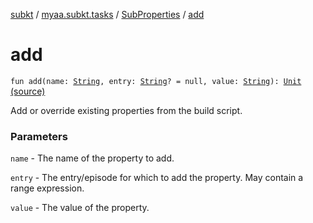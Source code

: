 [subkt](../../index.md) / [myaa.subkt.tasks](../index.md) / [SubProperties](index.md) / [add](./add.md)

# add

`fun add(name: `[`String`](https://kotlinlang.org/api/latest/jvm/stdlib/kotlin/-string/index.html)`, entry: `[`String`](https://kotlinlang.org/api/latest/jvm/stdlib/kotlin/-string/index.html)`? = null, value: `[`String`](https://kotlinlang.org/api/latest/jvm/stdlib/kotlin/-string/index.html)`): `[`Unit`](https://kotlinlang.org/api/latest/jvm/stdlib/kotlin/-unit/index.html) [(source)](https://github.com/Myaamori/SubKt/blob/0.1.13/src/main/kotlin/myaa/subkt/tasks/plugin.kt#L82)

Add or override existing properties from the build script.

### Parameters

`name` - The name of the property to add.

`entry` - The entry/episode for which to add the property. May contain a range expression.

`value` - The value of the property.